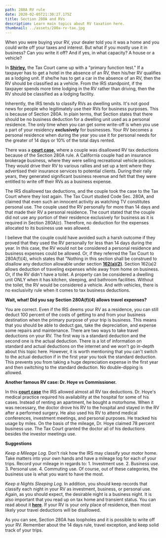 ```yaml
---
path: 280A RV rule
date: 2020-02-05T21:30:27.175Z
title: Section 280A and RVs
description: Learn main topics about RV taxation here.
thumbnail: ../assets/280a-rv-tax.jpg
---
```

When you were buying your RV, your dealer told you it was a home and you could write off your taxes and interest. But what if you mostly use it in business? Can you write it off? And if yes, in what capacity? A house or a vehicle?

In **[Shirley](https://www.leagle.com/decision/200422888aftcm1401197),** the Tax Court came up with a "primary function test." If a taxpayer has to get a hotel in the absence of an RV, then his/her RV qualifies as a lodging unit. If she/he has to get a car in the absence of an RV, then the RV should be classified as a vehicle. From the IRS standpoint, if the taxpayer spends more time lodging in the RV rather than driving, then the RV should be classified as a lodging facility. 

Inherently, the IRS tends to classify RVs as dwelling units. It's not good news for people who legitimately use their RVs for business purposes. This is because of Section 280A. In plain terms, that Section states that there should be no business deduction for a dwelling unit used as a personal residence. The only time when you can get some write-off is when you use a part of your residency **exclusively** for businesses. Your RV becomes a personal residence when during the year you use it for personal needs for the greater of 14 days or 10% of the total days rented. 

There was a **[court case,](https://caselaw.findlaw.com/us-9th-circuit/1764989.html)** where a couple was disallowed RV tax deductions because of the Section 280A rule. A California couple had an insurance brokerage business, where they were selling recreational vehicle policies. They would drive their RV to various rallies and set up a tent where they advertised their insurance services to potential clients. During their rally years, they generated significant business revenue and felt that they were entitled to write off their RVs as a business expense.

The IRS disallowed tax deductions, and the couple took the case to the Tax Court where they lost again. The Tax Court studied Code Sec. 280A, and claimed that even such an innocent activity as watching TV constitutes personal use. The couple used the RV personally for more than 14 days and that made their RV a personal residence.  The court stated that the couple did not use any portion of their residence exclusively for business as it is required in Section 280A(c). Therefore, no deduction for the expenses allocated to its business use was allowed.

I believe that the couple could have avoided such a harsh outcome if they proved that they used the RV personally for less than 14 days during the year. In this case, the RV would not be considered a personal residence and business expenses could be allowed. Or, if they referred the Tax Court to 280A(f)(4), which states that "Nothing in this section shall be construed to disallow any deduction allowable under section **[162(a)(2)](https://www.law.cornell.edu/uscode/text/26/162)**. Section 162(a)2 allows deduction of traveling expenses while away from home on business. Or, if the RV didn't have a toilet. A property can be considered a dwelling unit ONLY when it has kitchen, sleeping, and bathroom facilities. Without the toilet, the RV would be considered a vehicle. And with vehicles, there is no exclusivity rule when it comes to tax business deductions. 

**Wait, what! Did you say Section 280A(f)(4) allows travel expenses?**

You are correct. Even if the IRS deems your RV as a residence, you can still deduct 100 percent of the costs of getting to and from your business destination when the primary purpose of your trip is business.  This means that you should be able to deduct gas, take the depreciation, and expense some repairs and maintenance. There are two ways to take travel deductions on your RV. The first way is a standard deduction and the second one is the actual deduction. There is a lot of information on standard and actual deductions on the internet and we won't go in-depth about this topic here. However, it is worth mentioning that you can't switch to the actual deduction if in the first year you took the standard deduction. This prevents you from taking a huge depreciation expense in the first year and then switching to the standard deduction. No double-dipping is allowed.

**Another famous RV case: Dr. Hoye vs Commissioner.**

In this **[court case](https://www.courtlistener.com/opinion/4816747/hoye-v-commissioner/)** the IRS allowed almost all RV tax deductions. Dr. Hoye's medical practice required his availability at the hospital for some of his cases. Instead of renting an apartment, he bought a motorhome. When it was necessary, the doctor drove his RV to the hospital and stayed in the RV after a performed surgery. He also used his RV to attend medical conferences, investment meetings, and personal purposes. He tracked his usage by miles. On the basis of the mileage, Dr. Hoye claimed 78 percent business use. The Tax Court granted the doctor all of his deductions besides the investor meetings use. 

**Suggestions**

*Keep a Mileage Log.* Don't risk how the IRS may classify your motor home. Take matters into your own hands and have a mileage log for each of your trips. Record your mileage in regards to: 1. Investment use. 2. Business use. 3. Personal use. 4. Commuting use. Of course, out of these categories, the business use is what you want to have the most.

*Keep a Nights Sleeping Log.* In addition, you should keep records that classify each night in your RV as investment, business, or personal use. Again, as you should expect, the desirable night is a business night. It is also important that you read up on tax home and transient status. You can read about it **[here](https://rvtaxgroup.com/blog/business-travel-expenses-for-rv-owners-and-digital-nomads/)**. If your RV is your only place of residence, then most likely your travel deductions will be disallowed.

As you can see, Section 280A has loopholes and it is possible to write off your RV. Remember about the 14 days rule, travel exception, and keep solid track of your trips.